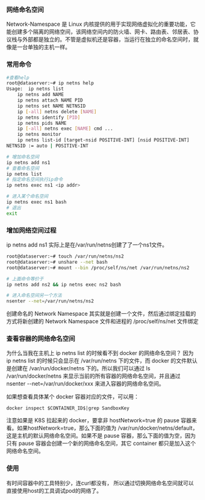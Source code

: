 ### 网络命名空间

Network-Namespace 是 Linux 内核提供的用于实现网络虚拟化的重要功能，它能创建多个隔离的网络空间，该网络空间内的防火墙、网卡、路由表、邻居表、协议栈与外部都是独立的。不管是虚拟机还是容器，当运行在独立的命名空间时，就像是一台单独的主机一样。

### 常用命令
```bash
#查看help
root@dataserver:~# ip netns help
Usage:	ip netns list
	ip netns add NAME
	ip netns attach NAME PID
	ip netns set NAME NETNSID
	ip [-all] netns delete [NAME]
	ip netns identify [PID]
	ip netns pids NAME
	ip [-all] netns exec [NAME] cmd ...
	ip netns monitor
	ip netns list-id [target-nsid POSITIVE-INT] [nsid POSITIVE-INT]
NETNSID := auto | POSITIVE-INT

# 增加命名空间
ip netns add ns1
# 查看命名空间
ip netns list
# 指定命名空间执行ip命令
ip netns exec ns1 <ip addr>

# 进入某个命名空间
ip netns exec ns1 bash
# 退出
exit

```

### 增加网络空间过程
ip netns add ns1 实际上是在/var/run/netns创建了了一个ns1文件。
```bash
root@dataserver:~# touch /var/run/netns/ns2
root@dataserver:~# unshare --net bash
root@dataserver:~# mount --bin /proc/self/ns/net /var/run/netns/ns2

# 上面命令等价于
ip netns add ns2 && ip netns exec ns2 bash

# 进入命名空间另一个方法
nsenter --net=/var/run/netns/ns2
```
创建命名的 Network Namespace 其实就是创建一个文件，然后通过绑定挂载的方式将新创建的 Network Namespace 文件和进程的 /proc/self/ns/net 文件绑定

### 查看容器的网络命名空间

为什么当我在主机上 ip netns list 的时候看不到 docker 的网络命名空间？
因为 ip netns list 的时候只会显示在 /var/run/netns 下的文件，而 docker 的文件默认是创建在 /var/run/docker/netns 下的。所以我们可以通过 ls /var/run/docker/netns 来显示当前的所有容器的网络命名空间，并且通过 nsenter --net=/var/run/docker/xxx 来进入容器的网络命名空间。

如果想查看具体某个 docker 容器对应的文件，可以用：
```
docker inspect $CONTAINER_ID$|grep SandboxKey
```

注意如果是 K8S 拉起来的 docker，要拿非 hostNetwork=true 的 pause 容器来看。如果hostNetwork=true，那么下面的值为 /var/run/docker/netns/default，这是主机的默认网络命名空间。如果不是 pause 容器，那么下面的值为空，因为只有 pause 容器会创建一个新的网络命名空间，其它 container 都只是加入这个网络命名空间。








### 使用
有时间容器中的工具特别少，连curl都没有， 所以通过切换网络命名空间就可以直接使用host的工具调试pod的网络了。




